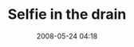---
title: "Selfie in the drain"
picture: "/assets/camera-roll/2008/05/2008-05-24-selfie-in-the-drain/recon-2-045.jpg"
date: 2008-05-24 04:18
location:
  - Lake Phalen
thumbnail: "/assets/camera-roll/2008/05/2008-05-24-selfie-in-the-drain/recon-2-045-thumbnail.jpg"
tags:
  - Recon 2
  - selfie
  - spray paint
  - drain
  - Lake Phalen
  - Urban Exploration
  - Photograph
---